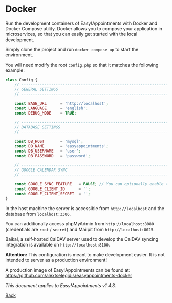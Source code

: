 # Docker

Run the development containers of Easy!Appointments with Docker and Docker Compose utility. Docker allows you to compose your application in microservices, so that you can easily get started with the local development.

Simply clone the project and run `docker compose up` to start the environment.

You will need modify the root `config.php` so that it matches the following example:

```php 
class Config {
    // ------------------------------------------------------------------------
    // GENERAL SETTINGS
    // ------------------------------------------------------------------------
    
    const BASE_URL      = 'http://localhost'; 
    const LANGUAGE      = 'english';
    const DEBUG_MODE    = TRUE;

    // ------------------------------------------------------------------------
    // DATABASE SETTINGS
    // ------------------------------------------------------------------------
    
    const DB_HOST       = 'mysql';
    const DB_NAME       = 'easyappointments';
    const DB_USERNAME   = 'user';
    const DB_PASSWORD   = 'password';

    // ------------------------------------------------------------------------
    // GOOGLE CALENDAR SYNC
    // ------------------------------------------------------------------------
    
    const GOOGLE_SYNC_FEATURE   = FALSE; // You can optionally enable the Google Sync feature. 
    const GOOGLE_CLIENT_ID      = '';
    const GOOGLE_CLIENT_SECRET  = '';
}
```

In the host machine the server is accessible from `http://localhost` and the database from `localhost:3306`.

You can additionally access phpMyAdmin from `http://localhost:8080` (credentials are `root` / `secret`) and Mailpit from `http://localhost:8025`.

Baikal, a self-hosted CalDAV server used to develop the CalDAV syncing integration is available on `http://localhost:8100`. 

**Attention:** This configuration is meant to make development easier. It is not intended to server as a production environment!

A production image of Easy!Appointments can be found at: https://github.com/alextselegidis/easyappointments-docker

*This document applies to Easy!Appointments v1.4.3.*

[Back](readme.md)
